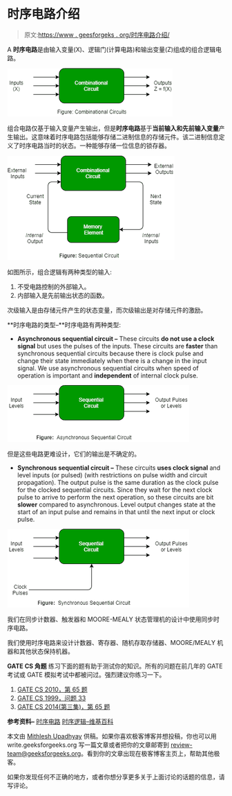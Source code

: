 # 时序电路介绍

> 原文:[https://www . geesforgeks . org/时序电路介绍/](https://www.geeksforgeeks.org/introduction-of-sequential-circuits/)

A **时序电路**是由输入变量(X)、逻辑门(计算电路)和输出变量(Z)组成的组合逻辑电路。

![](img/aa64ca5fd1f4fa734f182abe567ed5ee.png)

组合电路仅基于输入变量产生输出，但是**时序电路**基于**当前输入和先前输入变量**产生输出。这意味着时序电路包括能够存储二进制信息的存储元件。该二进制信息定义了时序电路当时的状态。一种能够存储一位信息的锁存器。

![](img/bc59c8f55550956d6bfd421c42290d61.png)

如图所示，组合逻辑有两种类型的输入:

1.  不受电路控制的外部输入。
2.  内部输入是先前输出状态的函数。

次级输入是由存储元件产生的状态变量，而次级输出是对存储元件的激励。

**时序电路的类型–**时序电路有两种类型:

*   **Asynchronous sequential circuit –** These circuits **do not use a clock signal** but uses the pulses of the inputs. These circuits are **faster** than synchronous sequential circuits because there is clock pulse and change their state immediately when there is a change in the input signal. We use asynchronous sequential circuits when speed of operation is important and **independent** of internal clock pulse. 

![](img/c00a97d3d9e99f980dd04554845097f2.png)

但是这些电路更难设计，它们的输出是不确定的。

*   **Synchronous sequential circuit –** These circuits **uses clock signal** and level inputs (or pulsed) (with restrictions on pulse width and circuit propagation). The output pulse is the same duration as the clock pulse for the clocked sequential circuits. Since they wait for the next clock pulse to arrive to perform the next operation, so these circuits are bit **slower** compared to asynchronous. Level output changes state at the start of an input pulse and remains in that until the next input or clock pulse. 

![](img/df99d68160822575465672afd7ae98a3.png)

我们在同步计数器、触发器和 MOORE-MEALY 状态管理机的设计中使用同步时序电路。

我们使用时序电路来设计计数器、寄存器、随机存取存储器、MOORE/MEALY 机器和其他状态保持机器。

**GATE CS 角题**
练习下面的题有助于测试你的知识。所有的问题在前几年的 GATE 考试或 GATE 模拟考试中都被问过。强烈建议你练习一下。

1.  [GATE CS 2010，第 65 题](https://www.geeksforgeeks.org/gate-gate-cs-2010-question-32/)
2.  [GATE CS 1999，问题 33](https://www.geeksforgeeks.org/gate-gate-cs-1999-question-33/)
3.  [GATE CS 2014(第三集)，第 65 题](https://www.geeksforgeeks.org/gate-gate-cs-2014-set-3-question-55/)

**参考资料–**
[时序电路](http://www.ee.surrey.ac.uk/Projects/Labview/Sequential/Course/03-Seq_Intro/Intro.html)
[时序逻辑–维基百科](https://en.wikipedia.org/wiki/Sequential_logic)

本文由 [Mithlesh Upadhyay](https://www.linkedin.com/in/mithlesh-upadhyay/) 供稿。如果你喜欢极客博客并想投稿，你也可以用 write.geeksforgeeks.org 写一篇文章或者把你的文章邮寄到 review-team@geeksforgeeks.org。看到你的文章出现在极客博客主页上，帮助其他极客。

如果你发现任何不正确的地方，或者你想分享更多关于上面讨论的话题的信息，请写评论。